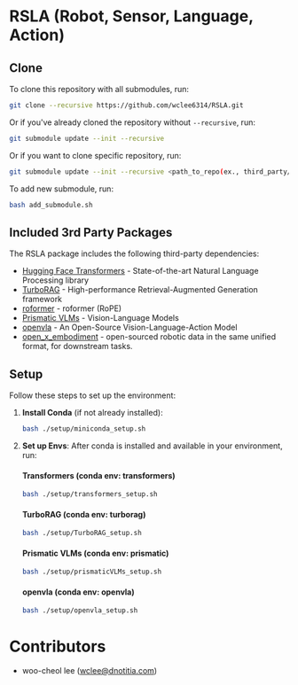 # RSLA (Robot, Sensor, Language, Action)

## Clone

To clone this repository with all submodules, run:

```bash
git clone --recursive https://github.com/wclee6314/RSLA.git
```

Or if you've already cloned the repository without `--recursive`, run:

```bash
git submodule update --init --recursive
```

Or if you want to clone specific repository, run:

```bash
git submodule update --init --recursive <path_to_repo(ex., third_party/TurboRAG)>
```

To add new submodule, run:
```bash
bash add_submodule.sh
```

## Included 3rd Party Packages

The RSLA package includes the following third-party dependencies:

* [Hugging Face Transformers](https://github.com/huggingface/transformers) - State-of-the-art Natural Language Processing library
* [TurboRAG](https://github.com/turborag/TurboRAG) - High-performance Retrieval-Augmented Generation framework
* [roformer](https://github.com/ZhuiyiTechnology/roformer) - roformer (RoPE)
* [Prismatic VLMs](https://github.com/TRI-ML/prismatic-vlms) - Vision-Language Models
* [openvla](https://github.com/openvla/openvla) - An Open-Source Vision-Language-Action Model
* [open_x_embodiment](https://github.com/google-deepmind/open_x_embodiment) - open-sourced robotic data in the same unified format, for downstream tasks.

## Setup

Follow these steps to set up the environment:

1. **Install Conda** (if not already installed):
   ```bash
   bash ./setup/miniconda_setup.sh
   ```

2. **Set up Envs**:
   After conda is installed and available in your environment, run:
   #### Transformers (conda env: transformers)
   ```bash
   bash ./setup/transformers_setup.sh
   ```
   
   #### TurboRAG (conda env: turborag)
   ```bash
   bash ./setup/TurboRAG_setup.sh
   ```

   #### Prismatic VLMs (conda env: prismatic)
   ```bash
   bash ./setup/prismaticVLMs_setup.sh
   ```

   #### openvla (conda env: openvla)
   ```bash
   bash ./setup/openvla_setup.sh
   ```

# Contributors
- woo-cheol lee (wclee@dnotitia.com)
